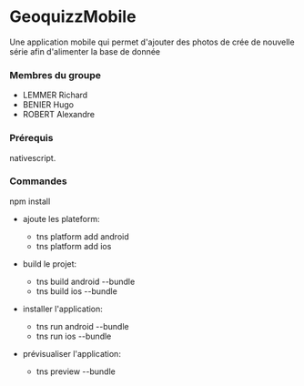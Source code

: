 # GeoquizzMobile

Une application mobile qui permet d'ajouter des photos de crée de nouvelle série afin d'alimenter la  base de donnée



### Membres du groupe 

  + LEMMER Richard
  + BENIER Hugo
  + ROBERT Alexandre

### Prérequis

nativescript.


### Commandes
npm install
+ ajoute les plateform:
  + tns platform add android
  + tns platform add ios

+ build le projet:
  + tns build android --bundle 
  + tns build ios --bundle 

+ installer l'application:
  + tns run android --bundle
  + tns run ios --bundle

+ prévisualiser l'application:
   + tns preview --bundle
